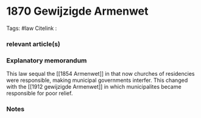 # 1870 Gewijzigde Armenwet
Tags: #law 
Citelink :


### relevant article(s)

### Explanatory memorandum

This law sequal the [[1854 Armenwet]] in that now churches of residencies were responsible, making municipal governments interfer. This changed with the [[1912 gewijzigde Armenwet]] in which municipalites became responsible for poor relief.

### Notes

